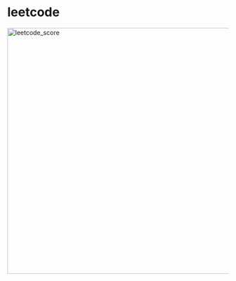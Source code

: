 # leetcode
<img width="560" alt="leetcode_score" src="https://github.com/user-attachments/assets/3f6abadc-5d5a-4c1d-a583-12fd421833a6">

